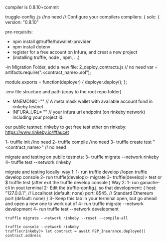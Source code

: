 compiler is 0.8.10+commit

truggle-config .js  //no need
// Configure your compilers
  compilers: {
    solc: {
       version: "0.8.10"

pre-requisits:
- npm install @truffle/hdwallet-provider
- npm install dotenv
- register for a free account on Infura, and creat a new project
- (installing truffle, node , npm, ...)

-in Migration Folder, add a new file: 2_deploy_contracts.js // no need
var <x> = artifacts.require(".<contract_name>.sol");

module.exports = function(deployer) {
  deployer.deploy(<x>);
};


.env file structure and path (copy to the root repo folder)
- MNEMONIC="" // A meta mask wallet with available account fund in rinkeby testnet
- INFURA_URL= "" // your infura url endpoint (on rinkeby network) including your project id.

our public testnet: rinkeby
to get free test ether on rinkeby: https://www.rinkeby.io/#faucet

1- truffle init //no need
2- truffle compile //no need
3- truffle create test "<contract_name>" // no need

migrate and testing on public testnets:
3- truffle migrate --network rinkeby
4- truffle test --network rinkeby

migrate and testing locally:
  way 1:
    1- run truffle develop //open truffle develop console
    2- run truffle(develop)> migrate
    3- truffle(develop)> test 
      or $ truffle test (after exit the truffle develop console )
  Way 2:
    1- run ganache-cli in yout terminal
    2- Edit the truffle-config.j, so that
      development: { 
        host: "127.0.0.1",     // Localhost (default: none)
        port: 8545,            // Standard Ethereum port (default: none)
      }
    3- Keep this tab in your terminal open, but go ahead and open a new one to work out of 
    4- run truffle migrate --network development
    4- run truffle test --network development

    truffle migrate --network rinkeby --reset --compile-all

    truffle console --network rinkeby
    truffle(rinkeby)> let contract = await P2P_Insurance.deployed()
    contract.address


